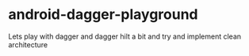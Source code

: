 # android-dagger-playground
Lets play with dagger and dagger hilt a bit and try and implement clean architecture
